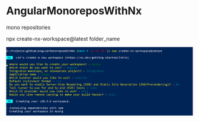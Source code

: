 # AngularMonoreposWithNx


mono repositories

npx create-nx-workspace@latest folder_name 

![](2025-03-02-09-52-42.png)


